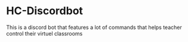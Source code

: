 # HC-Discordbot
This is a discord bot that features a lot of commands that helps teacher control their virtuel classrooms
